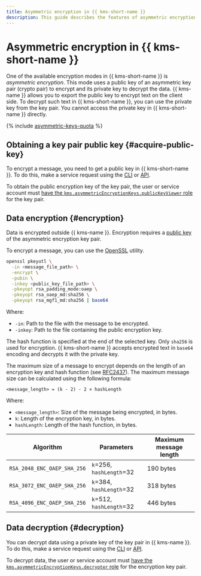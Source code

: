 ```yaml
---
title: Asymmetric encryption in {{ kms-short-name }}
description: This guide describes the features of asymmetric encryption in {{ kms-short-name }}.
---
```


# Asymmetric encryption in {{ kms-short-name }}

One of the available encryption modes in {{ kms-short-name }} is _asymmetric encryption_. This mode uses a public key of an asymmetric key pair (crypto pair) to encrypt and its private key to decrypt the data. {{ kms-name }} allows you to export the public key to encrypt text on the client side. To decrypt such text in {{ kms-short-name }}, you can use the private key from the key pair. You cannot access the private key in {{ kms-short-name }} directly.

{% include [asymmetric-keys-quota](../../_includes/kms/asymmetric-keys-quota.md) %}

## Obtaining a key pair public key {#acquire-public-key}

To encrypt a message, you need to get a public key in {{ kms-short-name }}. To do this, make a service request using the [CLI](../../cli/cli-ref/managed-services/kms/asymmetric-encryption-crypto/get-public-key.md) or [API](../asymmetricencryption/api-ref/grpc/AsymmetricEncryptionCrypto/getPublicKey.md).

To obtain the public encryption key of the key pair, the user or service account must [have the `kms.asymmetricEncryptionKeys.publicKeyViewer` role](../operations/key-access.md) for the key pair.

## Data encryption {#encryption}

Data is encrypted outside {{ kms-name }}. Encryption requires a [public key](#acquire-public-key) of the asymmetric encryption key pair.

To encrypt a message, you can use the [OpenSSL](https://www.openssl.org/) utility.

```bash
openssl pkeyutl \
  -in <message_file_path> \
  -encrypt \
  -pubin \
  -inkey <public_key_file_path> \
  -pkeyopt rsa_padding_mode:oaep \
  -pkeyopt rsa_oaep_md:sha256 \
  -pkeyopt rsa_mgf1_md:sha256 | base64
```

Where:
* `-in`: Path to the file with the message to be encrypted.
* `-inkey`: Path to the file containing the public encryption key.

The hash function is specified at the end of the selected key. Only `sha256` is used for encryption. {{ kms-short-name }} accepts encrypted text in `base64` encoding and decrypts it with the private key.

The maximum size of a message to encrypt depends on the length of an encryption key and hash function (see [RFC2437](https://datatracker.ietf.org/doc/html/rfc2437#section-7.1)). The maximum message size can be calculated using the following formula:

```text
<message_length> = (k - 2) - 2 × hashLength
```

Where:
* `<message_length>`: Size of the message being encrypted, in bytes.
* `k`: Length of the encryption key, in bytes.
* `hashLength`: Length of the hash function, in bytes.

| **Algorithm** | **Parameters** | **Maximum message length** |
| --- | --- | --- |
| `RSA_2048_ENC_OAEP_SHA_256` | `k`=256, `hashLength`=32 | 190 bytes |
| `RSA_3072_ENC_OAEP_SHA_256` | `k`=384, `hashLength`=32 | 318 bytes |
| `RSA_4096_ENC_OAEP_SHA_256` | `k`=512, `hashLength`=32 | 446 bytes |

## Data decryption {#decryption}

You can decrypt data using a private key of the key pair in {{ kms-name }}. To do this, make a service request using the [CLI](../../cli/cli-ref/managed-services/kms/asymmetric-encryption-crypto/decrypt.md) or [API](../asymmetricencryption/api-ref/grpc/AsymmetricEncryptionCrypto/decrypt.md).

To decrypt data, the user or service account must [have the `kms.asymmetricEncryptionKeys.decrypter` role](../operations/key-access.md) for the encryption key pair.
